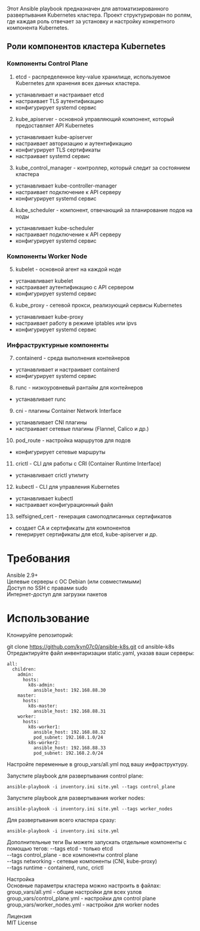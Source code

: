 Этот Ansible playbook предназначен для автоматизированного развертывания Kubernetes кластера. 
Проект структурирован по ролям, где каждая роль отвечает за установку и настройку конкретного компонента Kubernetes.

## Роли компонентов кластера Kubernetes

### Компоненты Control Plane
1. etcd - распределенное key-value хранилище, используемое Kubernetes для хранения всех данных кластера.  
- устанавливает и настраивает etcd
- настраивает TLS аутентификацию
- конфигурирует systemd сервис

2. kube_apiserver - основной управляющий компонент, который предоставляет API Kubernetes
- устанавливает kube-apiserver
- настраивает авторизацию и аутентификацию
- конфигурирует TLS сертификаты
- настраивает systemd сервис

3. kube_control_manager - контроллер, который следит за состоянием кластера
- устанавливает kube-controller-manager
- настраивает подключение к API серверу
- конфигурирует systemd сервис

4. kube_scheduler - компонент, отвечающий за планирование подов на ноды
- устанавливает kube-scheduler
- настраивает подключение к API серверу
- конфигурирует systemd сервис

### Компоненты Worker Node
5. kubelet - основной агент на каждой ноде
- устанавливает kubelet
- настраивает аутентификацию с API сервером
- конфигурирует systemd сервис

6. kube_proxy - сетевой прокси, реализующий сервисы Kubernetes
- устанавливает kube-proxy
- настраивает работу в режиме iptables или ipvs
- конфигурирует systemd сервис

### Инфраструктурные компоненты
7. containerd - среда выполнения контейнеров
- устанавливает и настраивает containerd
- конфигурирует systemd сервис

8. runc - низкоуровневый рантайм для контейнеров
- устанавливает runc

9. cni - плагины Container Network Interface
- устанавливает CNI плагины
- настраивает сетевые плагины (Flannel, Calico и др.)

10. pod_route - настройка маршрутов для подов
- конфигурирует сетевые маршруты

11. crictl - CLI для работы с CRI (Container Runtime Interface)
- устанавливает crictl утилиту

12. kubectl - CLI для управления Kubernetes
- устанавливает kubectl
- настраивает конфигурационный файл

13. selfsigned_cert - генерация самоподписанных сертификатов
- создает CA и сертификаты для компонентов
- генерирует сертификаты для etcd, kube-apiserver и др.

# Требования
Ansible 2.9+  
Целевые серверы с ОС Debian (или совместимыми)  
Доступ по SSH с правами sudo  
Интернет-доступ для загрузки пакетов  

# Использование
Клонируйте репозиторий:

git clone https://github.com/kyn07c0/ansible-k8s.git
cd ansible-k8s
Отредактируйте файл инвентаризации static.yaml, указав ваши серверы:
```
all:
  children:
    admin:
      hosts:
        k8s-admin:
          ansible_host: 192.168.88.30
    master:
      hosts:
        k8s-master:
          ansible_host: 192.168.88.31
    worker:
      hosts:
        k8s-worker1:
          ansible_host: 192.168.88.32
          pod_subnet: 192.168.1.0/24
        k8s-worker2:
          ansible_host: 192.168.88.33
          pod_subnet: 192.168.2.0/24
```

Настройте переменные в group_vars/all.yml под вашу инфраструктуру.

Запустите playbook для развертывания control plane:
```
ansible-playbook -i inventory.ini site.yml --tags control_plane
```
Запустите playbook для развертывания worker nodes:
```
ansible-playbook -i inventory.ini site.yml --tags worker_nodes
```
Для развертывания всего кластера сразу:
```
ansible-playbook -i inventory.ini site.yml
```

Дополнительные теги
Вы можете запускать отдельные компоненты с помощью тегов:
--tags etcd - только etcd  
--tags control_plane - все компоненты control plane  
--tags networking - сетевые компоненты (CNI, kube-proxy)  
--tags runtime - containerd, runc, crictl  

Настройка  
Основные параметры кластера можно настроить в файлах:  
group_vars/all.yml - общие настройки для всех узлов  
group_vars/control_plane.yml - настройки для control plane  
group_vars/worker_nodes.yml - настройки для worker nodes  

Лицензия  
MIT License
